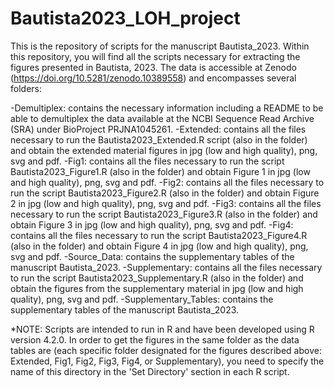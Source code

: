# Bautista2023_LOH_project
This is the repository of scripts for the manuscript Bautista_2023. Within this repository, you will find all the scripts necessary for extracting the figures presented in Bautista, 2023. The data is accessible at Zenodo (https://doi.org/10.5281/zenodo.10389558) and encompasses several folders:

-Demultiplex: contains the necessary information including a README to be able to demultiplex the data available at the NCBI Sequence Read Archive (SRA) under BioProject PRJNA1045261.
-Extended: contains all the files necessary to run the Bautista2023_Extended.R script (also in the folder) and obtain the extended material figures in jpg (low and high quality), png, svg and pdf.
-Fig1: contains all the files necessary to run the script Bautista2023_Figure1.R (also in the folder) and obtain Figure 1 in jpg (low and high quality), png, svg and pdf.
-Fig2: contains all the files necessary to run the script Bautista2023_Figure2.R (also in the folder) and obtain Figure 2 in jpg (low and high quality), png, svg and pdf.
-Fig3: contains all the files necessary to run the script Bautista2023_Figure3.R (also in the folder) and obtain Figure 3 in jpg (low and high quality), png, svg and pdf.
-Fig4: contains all the files necessary to run the script Bautista2023_Figure4.R (also in the folder) and obtain Figure 4 in jpg (low and high quality), png, svg and pdf.
-Source_Data: contains the supplementary tables of the manuscript Bautista_2023.
-Supplementary: contains all the files necessary to run the script Bautista2023_Supplementary.R (also in the folder) and obtain the figures from the supplementary material  in jpg (low and high quality), png, svg and pdf.
-Supplementary_Tables: contains the supplementary tables of the manuscript Bautista_2023.

*NOTE: Scripts are intended to run in R and have been developed using R version 4.2.0. In order to get the figures in the same folder as the data tables are (each specific folder designated for the figures described above: Extended, Fig1, Fig2, Fig3, Fig4, or Supplementary), you need to specify the name of this directory in the 'Set Directory' section in each R script.
